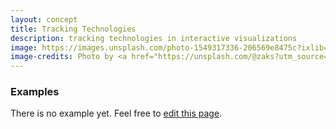 ```yaml
---
layout: concept
title: Tracking Technologies
description: tracking technologies in interactive visualizations
image: https://images.unsplash.com/photo-1549317336-206569e8475c?ixlib=rb-1.2.1&ixid=eyJhcHBfaWQiOjEyMDd9&auto=format&fit=crop&w=1834&q=80
image-credits: Photo by <a href="https://unsplash.com/@zaks?utm_source=unsplash&amp;utm_medium=referral&amp;utm_content=creditCopyText">Zak Sakata</a> on <a href="/collections/9826918/laser%2Fled-lights?utm_source=unsplash&amp;utm_medium=referral&amp;utm_content=creditCopyText">Unsplash</a>
---
```


### Examples

There is no example yet. Feel free to <a href="{{ site.repo }}/edit/master/{{ page.path }}" target="_blank"><i class="fa fa-edit fa-fw"></i> edit this page</a>.